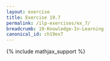 ```yaml
---
layout: exercise
title: Exercise 19.7
permalink: /ilp-exercises/ex_7/
breadcrumb: 19-Knowledge-In-Learning
canonical_id: ch19ex7
---
```


{% include mathjax_support %}
